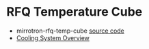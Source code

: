 # RFQ Temperature Cube
* mirrotron-rfq-temp-cube <a href="https://github.com/bl-mirrotron/mirrotron-rfq-temp-cube" target="_blank">source code</a>
* [Cooling System Overview](https://bl-mirrotron.github.io/#cooling-system)
